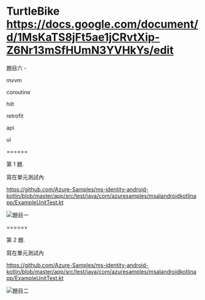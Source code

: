 # TurtleBike https://docs.google.com/document/d/1MsKaTS8jFt5ae1jCRvtXip-Z6Nr13mSfHUmN3YVHkYs/edit

題目六 - 

mvvm

coroutine

hilt

retrofit

api

ui

======

第 1 題.

寫在單元測試內

https://github.com/Azure-Samples/ms-identity-android-kotlin/blob/master/app/src/test/java/com/azuresamples/msalandroidkotlinapp/ExampleUnitTest.kt

![題目一](https://i.imgur.com/IBRZd8D.jpeg)

======


第 2 題. 

寫在單元測試內

https://github.com/Azure-Samples/ms-identity-android-kotlin/blob/master/app/src/test/java/com/azuresamples/msalandroidkotlinapp/ExampleUnitTest.kt

![題目二]([https://i.imgur.com/IBRZd8D.jpeg](https://i.imgur.com/lHnAu66.jpg))





